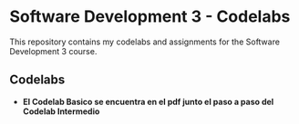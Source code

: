 # Software Development 3 - Codelabs

This repository contains my codelabs and assignments for the Software Development 3 course.

## Codelabs

- **El Codelab Basico se encuentra en el pdf junto el paso a paso del Codelab Intermedio**
